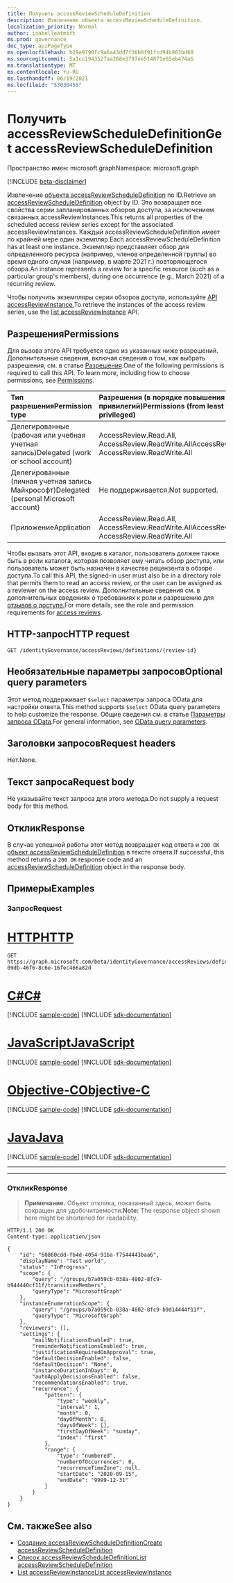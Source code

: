 ```yaml
---
title: Получить accessReviewScheduleDefinition
description: Извлечение объекта accessReviewScheduleDefinition.
localization_priority: Normal
author: isabelleatmsft
ms.prod: governance
doc_type: apiPageType
ms.openlocfilehash: b29e9790fc9a6a43dd7f36b0f91fcd94b903bd60
ms.sourcegitcommit: 5a1cc1943527aa268e3797ee514871e65eb474a6
ms.translationtype: MT
ms.contentlocale: ru-RU
ms.lasthandoff: 06/19/2021
ms.locfileid: "53030455"
---
```

# <a name="get-accessreviewscheduledefinition"></a><span data-ttu-id="efbb8-103">Получить accessReviewScheduleDefinition</span><span class="sxs-lookup"><span data-stu-id="efbb8-103">Get accessReviewScheduleDefinition</span></span>

<span data-ttu-id="efbb8-104">Пространство имен: microsoft.graph</span><span class="sxs-lookup"><span data-stu-id="efbb8-104">Namespace: microsoft.graph</span></span>

[!INCLUDE [beta-disclaimer](../../includes/beta-disclaimer.md)]

<span data-ttu-id="efbb8-105">Извлечение [объекта accessReviewScheduleDefinition](../resources/accessreviewscheduledefinition.md) по ID.</span><span class="sxs-lookup"><span data-stu-id="efbb8-105">Retrieve an [accessReviewScheduleDefinition](../resources/accessreviewscheduledefinition.md) object by ID.</span></span> <span data-ttu-id="efbb8-106">Это возвращает все свойства серии запланированных обзоров доступа, за исключением связанных accessReviewInstances.</span><span class="sxs-lookup"><span data-stu-id="efbb8-106">This returns all properties of the scheduled access review series except for the associated accessReviewInstances.</span></span> <span data-ttu-id="efbb8-107">Каждый accessReviewScheduleDefinition имеет по крайней мере один экземпляр.</span><span class="sxs-lookup"><span data-stu-id="efbb8-107">Each accessReviewScheduleDefinition has at least one instance.</span></span> <span data-ttu-id="efbb8-108">Экземпляр представляет обзор для определенного ресурса (например, членов определенной группы) во время одного случая (например, в марте 2021 г.) повторяющегося обзора.</span><span class="sxs-lookup"><span data-stu-id="efbb8-108">An instance represents a review for a specific resource (such as a particular group's members), during one occurrence (e.g., March 2021) of a recurring review.</span></span>

<span data-ttu-id="efbb8-109">Чтобы получить экземпляры серии обзоров доступа, используйте [API accessReviewInstance.](accessreviewinstance-list.md)</span><span class="sxs-lookup"><span data-stu-id="efbb8-109">To retrieve the instances of the access review series, use the [list accessReviewInstance](accessreviewinstance-list.md) API.</span></span>

## <a name="permissions"></a><span data-ttu-id="efbb8-110">Разрешения</span><span class="sxs-lookup"><span data-stu-id="efbb8-110">Permissions</span></span>
<span data-ttu-id="efbb8-p102">Для вызова этого API требуется одно из указанных ниже разрешений. Дополнительные сведения, включая сведения о том, как выбрать разрешения, см. в статье [Разрешения](/graph/permissions-reference).</span><span class="sxs-lookup"><span data-stu-id="efbb8-p102">One of the following permissions is required to call this API. To learn more, including how to choose permissions, see [Permissions](/graph/permissions-reference).</span></span>

|<span data-ttu-id="efbb8-113">Тип разрешения</span><span class="sxs-lookup"><span data-stu-id="efbb8-113">Permission type</span></span>                        | <span data-ttu-id="efbb8-114">Разрешения (в порядке повышения привилегий)</span><span class="sxs-lookup"><span data-stu-id="efbb8-114">Permissions (from least to most privileged)</span></span>              |
|:--------------------------------------|:---------------------------------------------------------|
|<span data-ttu-id="efbb8-115">Делегированные (рабочая или учебная учетная запись)</span><span class="sxs-lookup"><span data-stu-id="efbb8-115">Delegated (work or school account)</span></span>     | <span data-ttu-id="efbb8-116">AccessReview.Read.All, AccessReview.ReadWrite.All</span><span class="sxs-lookup"><span data-stu-id="efbb8-116">AccessReview.Read.All, AccessReview.ReadWrite.All</span></span>  |
|<span data-ttu-id="efbb8-117">Делегированные (личная учетная запись Майкрософт)</span><span class="sxs-lookup"><span data-stu-id="efbb8-117">Delegated (personal Microsoft account)</span></span>|<span data-ttu-id="efbb8-118">Не поддерживается.</span><span class="sxs-lookup"><span data-stu-id="efbb8-118">Not supported.</span></span>|
|<span data-ttu-id="efbb8-119">Приложение</span><span class="sxs-lookup"><span data-stu-id="efbb8-119">Application</span></span>                            | <span data-ttu-id="efbb8-120">AccessReview.Read.All, AccessReview.ReadWrite.All</span><span class="sxs-lookup"><span data-stu-id="efbb8-120">AccessReview.Read.All, AccessReview.ReadWrite.All</span></span> |

<span data-ttu-id="efbb8-121">Чтобы вызвать этот API, входив в каталог, пользователь должен также быть в роли каталога, которая позволяет ему читать обзор доступа, или пользователь может быть назначен в качестве рецензента в обзоре доступа.</span><span class="sxs-lookup"><span data-stu-id="efbb8-121">To call this API, the signed-in user must also be in a directory role that permits them to read an access review, or the user can be assigned as a reviewer on the access review.</span></span>  <span data-ttu-id="efbb8-122">Дополнительные сведения см. в дополнительных сведениях о требованиях к роли и разрешению для [отзывов о доступе.](../resources/accessreviewsv2-root.md)</span><span class="sxs-lookup"><span data-stu-id="efbb8-122">For more details, see the role and permission requirements for [access reviews](../resources/accessreviewsv2-root.md).</span></span>

## <a name="http-request"></a><span data-ttu-id="efbb8-123">HTTP-запрос</span><span class="sxs-lookup"><span data-stu-id="efbb8-123">HTTP request</span></span>
<!-- { "blockType": "ignored" } -->
```http
GET /identityGovernance/accessReviews/definitions/{review-id}
```

## <a name="optional-query-parameters"></a><span data-ttu-id="efbb8-124">Необязательные параметры запросов</span><span class="sxs-lookup"><span data-stu-id="efbb8-124">Optional query parameters</span></span>
<span data-ttu-id="efbb8-125">Этот метод поддерживает `$select` параметры запроса OData для настройки ответа.</span><span class="sxs-lookup"><span data-stu-id="efbb8-125">This method supports `$select` OData query parameters to help customize the response.</span></span> <span data-ttu-id="efbb8-126">Общие сведения см. в статье [Параметры запроса OData](/graph/query-parameters).</span><span class="sxs-lookup"><span data-stu-id="efbb8-126">For general information, see [OData query parameters](/graph/query-parameters).</span></span>

## <a name="request-headers"></a><span data-ttu-id="efbb8-127">Заголовки запросов</span><span class="sxs-lookup"><span data-stu-id="efbb8-127">Request headers</span></span>
<span data-ttu-id="efbb8-128">Нет.</span><span class="sxs-lookup"><span data-stu-id="efbb8-128">None.</span></span>

## <a name="request-body"></a><span data-ttu-id="efbb8-129">Текст запроса</span><span class="sxs-lookup"><span data-stu-id="efbb8-129">Request body</span></span>
<span data-ttu-id="efbb8-130">Не указывайте текст запроса для этого метода.</span><span class="sxs-lookup"><span data-stu-id="efbb8-130">Do not supply a request body for this method.</span></span>

## <a name="response"></a><span data-ttu-id="efbb8-131">Отклик</span><span class="sxs-lookup"><span data-stu-id="efbb8-131">Response</span></span>
<span data-ttu-id="efbb8-132">В случае успешной работы этот метод возвращает код ответа и `200 OK` [объект accessReviewScheduleDefinition](../resources/accessreviewscheduledefinition.md) в тексте ответа.</span><span class="sxs-lookup"><span data-stu-id="efbb8-132">If successful, this method returns a `200 OK` response code and an [accessReviewScheduleDefinition](../resources/accessreviewscheduledefinition.md) object in the response body.</span></span>

## <a name="examples"></a><span data-ttu-id="efbb8-133">Примеры</span><span class="sxs-lookup"><span data-stu-id="efbb8-133">Examples</span></span>
### <a name="request"></a><span data-ttu-id="efbb8-134">Запрос</span><span class="sxs-lookup"><span data-stu-id="efbb8-134">Request</span></span>


# <a name="http"></a>[<span data-ttu-id="efbb8-135">HTTP</span><span class="sxs-lookup"><span data-stu-id="efbb8-135">HTTP</span></span>](#tab/http)
<!-- {
  "blockType": "request",
  "name": "get_accessReviewScheduleDefinition"
}-->
```msgraph-interactive
GET https://graph.microsoft.com/beta/identityGovernance/accessReviews/definitions/2b83cc42-09db-46f6-8c6e-16fec466a82d
```
# <a name="c"></a>[<span data-ttu-id="efbb8-136">C#</span><span class="sxs-lookup"><span data-stu-id="efbb8-136">C#</span></span>](#tab/csharp)
[!INCLUDE [sample-code](../includes/snippets/csharp/get-accessreviewscheduledefinition-csharp-snippets.md)]
[!INCLUDE [sdk-documentation](../includes/snippets/snippets-sdk-documentation-link.md)]

# <a name="javascript"></a>[<span data-ttu-id="efbb8-137">JavaScript</span><span class="sxs-lookup"><span data-stu-id="efbb8-137">JavaScript</span></span>](#tab/javascript)
[!INCLUDE [sample-code](../includes/snippets/javascript/get-accessreviewscheduledefinition-javascript-snippets.md)]
[!INCLUDE [sdk-documentation](../includes/snippets/snippets-sdk-documentation-link.md)]

# <a name="objective-c"></a>[<span data-ttu-id="efbb8-138">Objective-C</span><span class="sxs-lookup"><span data-stu-id="efbb8-138">Objective-C</span></span>](#tab/objc)
[!INCLUDE [sample-code](../includes/snippets/objc/get-accessreviewscheduledefinition-objc-snippets.md)]
[!INCLUDE [sdk-documentation](../includes/snippets/snippets-sdk-documentation-link.md)]

# <a name="java"></a>[<span data-ttu-id="efbb8-139">Java</span><span class="sxs-lookup"><span data-stu-id="efbb8-139">Java</span></span>](#tab/java)
[!INCLUDE [sample-code](../includes/snippets/java/get-accessreviewscheduledefinition-java-snippets.md)]
[!INCLUDE [sdk-documentation](../includes/snippets/snippets-sdk-documentation-link.md)]

---

---

### <a name="response"></a><span data-ttu-id="efbb8-140">Отклик</span><span class="sxs-lookup"><span data-stu-id="efbb8-140">Response</span></span>
><span data-ttu-id="efbb8-141">**Примечание.** Объект отклика, показанный здесь, может быть сокращен для удобочитаемости.</span><span class="sxs-lookup"><span data-stu-id="efbb8-141">**Note:** The response object shown here might be shortened for readability.</span></span>
<!-- {
  "blockType": "response",
  "truncated": true,
  "@odata.type": "microsoft.graph.accessReviewScheduleDefinition",
} -->
```http
HTTP/1.1 200 OK
Content-type: application/json

{
    "id": "60860cdd-fb4d-4054-91ba-f7544443baa6",
    "displayName": "Test world",
    "status": "InProgress",
    "scope": {
        "query": "/groups/b7a059cb-038a-4802-8fc9-b944440cf11f/transitiveMembers",
        "queryType": "MicrosoftGraph"
    },
    "instanceEnumerationScope": {
        "query": "/groups/b7a059cb-038a-4802-8fc9-b9d14444f11f",
        "queryType": "MicrosoftGraph"
    },
    "reviewers": [],
    "settings": {
        "mailNotificationsEnabled": true,
        "reminderNotificationsEnabled": true,
        "justificationRequiredOnApproval": true,
        "defaultDecisionEnabled": false,
        "defaultDecision": "None",
        "instanceDurationInDays": 0,
        "autoApplyDecisionsEnabled": false,
        "recommendationsEnabled": true,
        "recurrence": {
            "pattern": {
                "type": "weekly",
                "interval": 1,
                "month": 0,
                "dayOfMonth": 0,
                "daysOfWeek": [],
                "firstDayOfWeek": "sunday",
                "index": "first"
            },
            "range": {
                "type": "numbered",
                "numberOfOccurrences": 0,
                "recurrenceTimeZone": null,
                "startDate": "2020-09-15",
                "endDate": "9999-12-31"
            }
        }
    }
}
```

## <a name="see-also"></a><span data-ttu-id="efbb8-142">См. также</span><span class="sxs-lookup"><span data-stu-id="efbb8-142">See also</span></span>

- [<span data-ttu-id="efbb8-143">Создание accessReviewScheduleDefinition</span><span class="sxs-lookup"><span data-stu-id="efbb8-143">Create accessReviewScheduleDefinition</span></span>](accessreviewscheduledefinition-post.md)
- [<span data-ttu-id="efbb8-144">Список accessReviewScheduleDefinition</span><span class="sxs-lookup"><span data-stu-id="efbb8-144">List accessReviewScheduleDefinition</span></span>](accessreviewscheduledefinition-list.md)
- [<span data-ttu-id="efbb8-145">List accessReviewInstance</span><span class="sxs-lookup"><span data-stu-id="efbb8-145">List accessReviewInstance</span></span>](accessreviewinstance-list.md)


<!--
{
  "type": "#page.annotation",
  "description": "Get accessReviewScheduleDefinition",
  "keywords": "",
  "section": "documentation",
  "tocPath": "",
  "suppressions": [
  ]
}
-->
